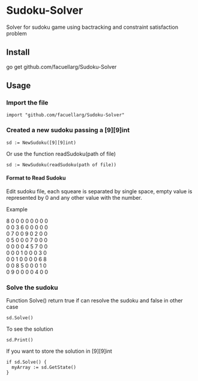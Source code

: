 # Sudoku-Solver
Solver for sudoku game using bactracking and constraint satisfaction problem



## Install 
go  get github.com/facuellarg/Sudoku-Solver

## Usage

### Import  the file   
~~~
import "github.com/facuellarg/Sudoku-Solver"
~~~
### Created a new sudoku passing a [9][9]int

~~~
sd := NewSudoku([9][9]int)
~~~
Or use the function readSudoku(path of file)
~~~
sd := NewSudoku(readSudoku(path of file))
~~~
#### Format to Read Sudoku
Edit sudoku file, each squeare is separated by single space, empty value is represented by 0 and any other value with the number.

Example  

8 0 0 0 0 0 0 0 0  
0 0 3 6 0 0 0 0 0  
0 7 0 0 9 0 2 0 0  
0 5 0 0 0 7 0 0 0  
0 0 0 0 4 5 7 0 0  
0 0 0 1 0 0 0 3 0  
0 0 1 0 0 0 0 6 8  
0 0 8 5 0 0 0 1 0  
0 9 0 0 0 0 4 0 0  

### Solve the sudoku

Function Solve() return true if can resolve the sudoku and false in other case
~~~
sd.Solve()
~~~

To see the solution

~~~
sd.Print()
~~~

If you want to store the solution in [9][9]int
~~~
if sd.Solve() {
  myArray := sd.GetState()
}
~~~

